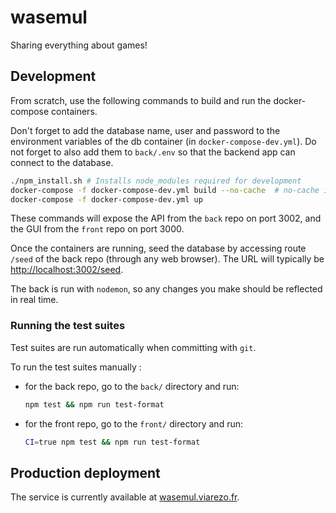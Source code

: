 # wasemul

Sharing everything about games!

## Development

From scratch, use the following commands to build and run the docker-compose containers.

Don't forget to add the database name, user and password to the environment variables of the db container (in `docker-compose-dev.yml`). Do not forget to also add them to `back/.env` so that the backend app can connect to the database.

```bash
./npm_install.sh # Installs node_modules required for development
docker-compose -f docker-compose-dev.yml build --no-cache  # no-cache is optional, only use when you change package*.json files
docker-compose -f docker-compose-dev.yml up
```

These commands will expose the API from the `back` repo on port 3002, and the GUI from the `front` repo on port 3000.

Once the containers are running, seed the database by accessing route `/seed` of the back repo (through any web browser). The URL will typically be <http://localhost:3002/seed>.

The back is run with `nodemon`, so any changes you make should be reflected in real time.

### Running the test suites

Test suites are run automatically when committing with `git`.

To run the test suites manually :

* for the back repo, go to the `back/` directory and run:

  ```bash
  npm test && npm run test-format
  ```

* for the front repo, go to the `front/` directory and run:

  ```bash
  CI=true npm test && npm run test-format
  ```

## Production deployment

The service is currently available at [wasemul.viarezo.fr](https://wasemul.viarezo.fr/).
